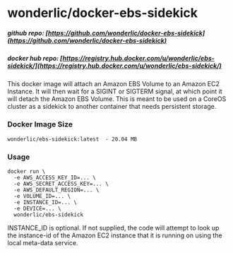 # wonderlic/docker-ebs-sidekick

##### github repo: [https://github.com/wonderlic/docker-ebs-sidekick](https://github.com/wonderlic/docker-ebs-sidekick)
##### docker hub repo: [https://registry.hub.docker.com/u/wonderlic/ebs-sidekick/](https://registry.hub.docker.com/u/wonderlic/ebs-sidekick/)

This docker image will attach an Amazon EBS Volume to an Amazon EC2 Instance.
It will then wait for a SIGINT or SIGTERM signal, at which point it will detach the Amazon EBS Volume.
This is meant to be used on a CoreOS cluster as a sidekick to another container that needs persistent storage.

### Docker Image Size

```
wonderlic/ebs-sidekick:latest  - 20.04 MB
```

### Usage

```
docker run \
  -e AWS_ACCESS_KEY_ID=... \
  -e AWS_SECRET_ACCESS_KEY=... \
  -e AWS_DEFAULT_REGION=... \
  -e VOLUME_ID=... \
  -e INSTANCE_ID=... \
  -e DEVICE=... \
  wonderlic/ebs-sidekick
```

INSTANCE_ID is optional.  If not supplied, the code will attempt to look up the instance-id of the Amazon EC2 instance that it is running on using the local meta-data service.
